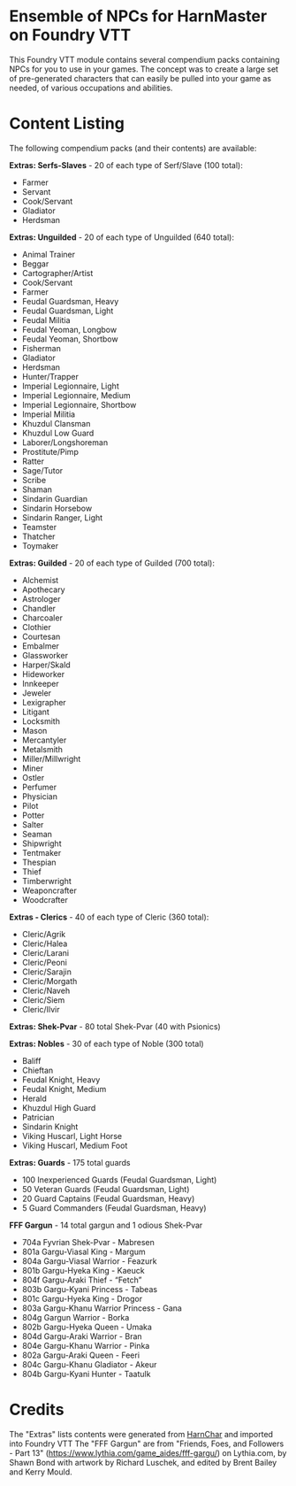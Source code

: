 # Ensemble of NPCs for HarnMaster on Foundry VTT

This Foundry VTT module contains several compendium packs containing NPCs for you to use in your games.  The concept was to create a large set of pre-generated characters that can easily be pulled into your game as needed, of various occupations and abilities.

# Content Listing

The following compendium packs (and their contents) are available:

**Extras: Serfs-Slaves** - 20 of each type of Serf/Slave (100 total):
* Farmer
* Servant
* Cook/Servant
* Gladiator
* Herdsman

**Extras: Unguilded** - 20 of each type of Unguilded (640 total):
* Animal Trainer
* Beggar
* Cartographer/Artist
* Cook/Servant
* Farmer
* Feudal Guardsman, Heavy
* Feudal Guardsman, Light
* Feudal Militia
* Feudal Yeoman, Longbow
* Feudal Yeoman, Shortbow
* Fisherman
* Gladiator
* Herdsman
* Hunter/Trapper
* Imperial Legionnaire, Light
* Imperial Legionnaire, Medium
* Imperial Legionnaire, Shortbow
* Imperial Militia
* Khuzdul Clansman
* Khuzdul Low Guard
* Laborer/Longshoreman
* Prostitute/Pimp
* Ratter
* Sage/Tutor
* Scribe
* Shaman
* Sindarin Guardian
* Sindarin Horsebow
* Sindarin Ranger, Light
* Teamster
* Thatcher
* Toymaker

**Extras: Guilded** - 20 of each type of Guilded (700 total):
* Alchemist
* Apothecary
* Astrologer
* Chandler
* Charcoaler
* Clothier
* Courtesan
* Embalmer
* Glassworker
* Harper/Skald
* Hideworker
* Innkeeper
* Jeweler
* Lexigrapher
* Litigant
* Locksmith
* Mason
* Mercantyler
* Metalsmith
* Miller/Millwright
* Miner
* Ostler
* Perfumer
* Physician
* Pilot
* Potter
* Salter
* Seaman
* Shipwright
* Tentmaker
* Thespian
* Thief
* Timberwright
* Weaponcrafter
* Woodcrafter

**Extras - Clerics** - 40 of each type of Cleric (360 total):
* Cleric/Agrik
* Cleric/Halea
* Cleric/Larani
* Cleric/Peoni
* Cleric/Sarajin
* Cleric/Morgath
* Cleric/Naveh
* Cleric/Siem
* Cleric/Ilvir

**Extras: Shek-Pvar** - 80 total Shek-Pvar (40 with Psionics)

**Extras: Nobles** - 30 of each type of Noble (300 total)
* Baliff
* Chieftan
* Feudal Knight, Heavy
* Feudal Knight, Medium
* Herald
* Khuzdul High Guard
* Patrician
* Sindarin Knight
* Viking Huscarl, Light Horse
* Viking Huscarl, Medium Foot

**Extras: Guards** - 175 total guards
* 100 Inexperienced Guards (Feudal Guardsman, Light)
* 50 Veteran Guards (Feudal Guardsman, Light)
* 20 Guard Captains (Feudal Guardsman, Heavy)
* 5 Guard Commanders (Feudal Guardsman, Heavy)

**FFF Gargun** - 14 total gargun and 1 odious Shek-Pvar
* 704a Fyvrian Shek-Pvar - Mabresen
* 801a Gargu-Viasal King - Margum
* 804a Gargu-Viasal Warrior - Feazurk
* 801b Gargu-Hyeka King - Kaeuck
* 804f Gargu-Araki Thief - “Fetch”
* 803b Gargu-Kyani Princess - Tabeas
* 801c Gargu-Hyeka King - Drogor
* 803a Gargu-Khanu Warrior Princess - Gana
* 804g Gargun Warrior - Borka
* 802b Gargu-Hyeka Queen - Umaka
* 804d Gargu-Araki Warrior - Bran
* 804e Gargu-Khanu Warrior - Pinka
* 802a Gargu-Araki Queen - Feeri
* 804c Gargu-Khanu Gladiator - Akeur
* 804b Gargu-Kyani Hunter - Taatulk

# Credits
The "Extras" lists contents were generated from [HarnChar](https://www.lythia.com/game_aides/harnchar/) and imported into Foundry VTT
The "FFF Gargun" are from "Friends, Foes, and Followers - Part 13" (https://www.lythia.com/game_aides/fff-gargu/) on Lythia.com, by Shawn Bond with artwork by Richard Luschek, and edited by Brent Bailey and Kerry Mould.

